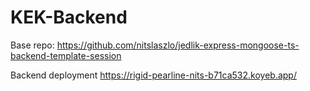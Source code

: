 # KEK-Backend

Base repo:
https://github.com/nitslaszlo/jedlik-express-mongoose-ts-backend-template-session

Backend deployment
https://rigid-pearline-nits-b71ca532.koyeb.app/
